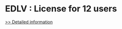 # EDLV : License for 12 users
[>> Detailed information](https://secure.element5.com/esales/product.html?productid=300788851&affiliateid=200057808)